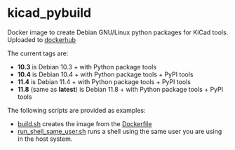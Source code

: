 # kicad_pybuild

Docker image to create Debian GNU/Linux python packages for KiCad tools.
Uploaded to [dockerhub](https://hub.docker.com/repository/docker/setsoft/kicad_pybuild/)

The current tags are:

* **10.3** is Debian 10.3 + with Python package tools
* **10.4** is Debian 10.4 + with Python package tools + PyPI tools
* **11.4** is Debian 11.4 + with Python package tools + PyPI tools
* **11.8** (same as **latest**) is Debian 11.8 + with Python package tools + PyPI tools

The following scripts are provided as examples:

* [build.sh](https://github.com/INTI-CMNB/kicad_pybuild/blob/master/build.sh) creates the image from the [Dockerfile](https://github.com/INTI-CMNB/kicad_pybuild/blob/master/Dockerfile)
* [run_shell_same_user.sh](https://github.com/INTI-CMNB/kicad_pybuild/blob/master/run_shell_same_user.sh) runs a shell using the same user you are using in the host system.




